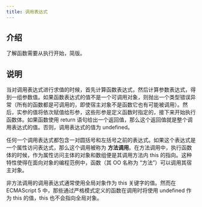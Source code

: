 ```yaml
---
title: 调用表达式
---
```


## 介绍

了解函数需要从执行开始，简版。



## 说明

当对调用表达式进行求值的时候，首先计算函数表达式，然后计算参数表达式，得到一组参数值。如果函数表达式的值不是一个可调用对象，则抛出一个类型错误异常（所有的函数都是可调用的，即使宿主对象不是函数它也有可能被调用）。然后，实参的值将依次赋值给形参，这些形参是定义函数时指定的，接下来开始执行函数体。如果函数使用 return 语句给出一个返回值，那么这个返回值就是整个调用表达式的值。否则，调用表达式的值为 undefined。

任何一个调用表达式都包含一对圆括号和左括号之前的表达式。如果这个表达式是一个属性访问表达式，那么这个调用被称为 **方法调用**。在方法调用中，执行函数体的时候，作为属性访问主体的对象和数组便是其调用方法内 this 的指向。这种特性使得在面向对象的编程范例中，函数（其 OO 名称为 “方法”）可以调用其宿主对象。

非方法调用的调用表达式通常使用全局对象作为 this 关键字的值。然而在 ECMAScript 5 中，那些通过严格模式定义的函数在调用时将使用 undefined 作为 this 的值，this 也不会指向全局对象。